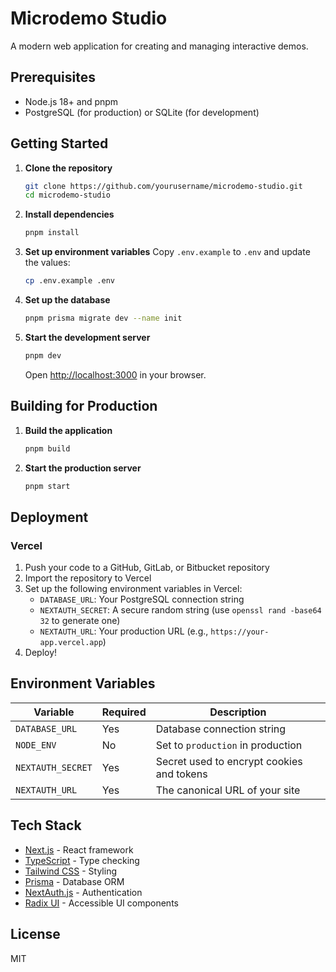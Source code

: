 # Microdemo Studio

A modern web application for creating and managing interactive demos.

## Prerequisites

- Node.js 18+ and pnpm
- PostgreSQL (for production) or SQLite (for development)

## Getting Started

1. **Clone the repository**
   ```bash
   git clone https://github.com/yourusername/microdemo-studio.git
   cd microdemo-studio
   ```

2. **Install dependencies**
   ```bash
   pnpm install
   ```

3. **Set up environment variables**
   Copy `.env.example` to `.env` and update the values:
   ```bash
   cp .env.example .env
   ```

4. **Set up the database**
   ```bash
   pnpm prisma migrate dev --name init
   ```

5. **Start the development server**
   ```bash
   pnpm dev
   ```

   Open [http://localhost:3000](http://localhost:3000) in your browser.

## Building for Production

1. **Build the application**
   ```bash
   pnpm build
   ```

2. **Start the production server**
   ```bash
   pnpm start
   ```

## Deployment

### Vercel

1. Push your code to a GitHub, GitLab, or Bitbucket repository
2. Import the repository to Vercel
3. Set up the following environment variables in Vercel:
   - `DATABASE_URL`: Your PostgreSQL connection string
   - `NEXTAUTH_SECRET`: A secure random string (use `openssl rand -base64 32` to generate one)
   - `NEXTAUTH_URL`: Your production URL (e.g., `https://your-app.vercel.app`)
4. Deploy!

## Environment Variables

| Variable | Required | Description |
|----------|----------|-------------|
| `DATABASE_URL` | Yes | Database connection string |
| `NODE_ENV` | No | Set to `production` in production |
| `NEXTAUTH_SECRET` | Yes | Secret used to encrypt cookies and tokens |
| `NEXTAUTH_URL` | Yes | The canonical URL of your site |

## Tech Stack

- [Next.js](https://nextjs.org/) - React framework
- [TypeScript](https://www.typescriptlang.org/) - Type checking
- [Tailwind CSS](https://tailwindcss.com/) - Styling
- [Prisma](https://www.prisma.io/) - Database ORM
- [NextAuth.js](https://next-auth.js.org/) - Authentication
- [Radix UI](https://www.radix-ui.com/) - Accessible UI components

## License

MIT

